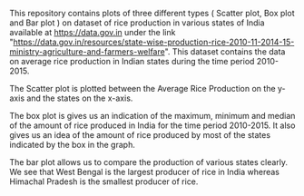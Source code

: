 This repository contains plots of three different types ( Scatter plot, Box plot and Bar plot ) on dataset of rice production in various states of India available at https://data.gov.in under the link "https://data.gov.in/resources/state-wise-production-rice-2010-11-2014-15-ministry-agriculture-and-farmers-welfare". This dataset contains the data on average rice production in Indian states during the time period 2010-2015.

The Scatter plot is plotted between the Average Rice Production on the y-axis and the states on the x-axis.

The box plot is gives us an indication of the maximum, minimum and median of the amount of rice produced in India for the time period 2010-2015. It also gives us an idea of the amount of rice produced by most of the states indicated by the box in the graph.

The bar plot allows us to compare the production of various states clearly. We see that West Bengal is the largest producer of rice in India whereas Himachal Pradesh is the smallest producer of rice.


